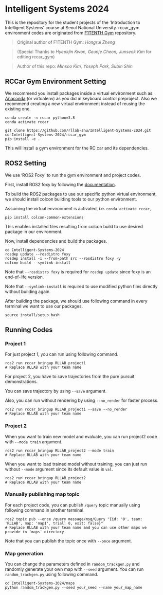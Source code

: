 # Intelligent Systems 2024
This is the repository for the student projects of the 'Introduction to Intelligent Systems' course at Seoul National University.
rccar_gym environment codes are originated from [F1TENTH Gym](https://github.com/f1tenth/f1tenth_gym) repository.

> Original author of F1TENTH Gym: *Hongrui Zheng*
 
> (Special Thanks to *Hyeokjin Kwon, Geunje Cheon, Junseok Kim* for editing rccar_gym)

> Author of this repo: *Minsoo Kim, Yoseph Park, Subin Shin*

## RCCar Gym Environment Setting
We recommend you install packages inside a virtual environment such as [Anaconda](https://www.anaconda.com) (or virtualenv) as you did in keyboard control preproject. Also we recommend creating a new virtual environment instead of reusing the existing one. 

```shell
conda create -n rccar python=3.8
conda activate rccar

git clone https://github.com/rllab-snu/Intelligent-Systems-2024.git
cd Intelligent-Systems-2024/rccar_gym
pip install -e .
```
This will install a gym environment for the RC car and its dependencies.

## ROS2 Setting
We use ‘ROS2 Foxy’ to run the gym environment and project codes.

First, install ROS2 foxy by following the [documentation](https://docs.ros.org/en/foxy/Installation/Ubuntu-Install-Debians.html).

To build the ROS2 packages to use our specific python virtual environment, we should install colcon building tools to our python environment.

Assuming the virtual environment is activated, i.e. `conda activate rccar`,

```shell
pip install colcon-common-extensions
```
This enables installed files resulting from colcon build to use desired package in our environment.

Now, install dependencies and build the packages.

```shell
cd Intelligent-Systems-2024
rosdep update --rosdistro foxy
rosdep install -i --from-path src --rosdistro foxy -y
colcon build --symlink-install
```
Note that `--rosdistro foxy` is required for `rosdep update` since foxy is an end-of-life version.

Note that `--symlink-install` is required to use modified python files directly without building again.

After building the package, we should use following command in every terminal we want to use our packages.

```shell
source install/setup.bash
```

## Running Codes
### Project 1
For just project 1, you can run using following command.

```shell
ros2 run rccar_bringup RLLAB_project1
# Replace RLLAB with your team name
```

For project 2, you have to save trajectories from the pure pursuit demonstrations.

You can save trajectory by using `--save` argument.

Also, you can run without rendering by using `--no_render` for faster process.

```shell
ros2 run rccar_bringup RLLAB_project1 --save --no_render
# Replace RLLAB with your team name
```

### Project 2
When you want to train new model and evaluate, you can run project2 code with `--mode train` argument.

```shell
ros2 run rccar_bringup RLLAB_project2 --mode train
# Replace RLLAB with your team name
```

When you want to load trained model without training, you can just run without `--mode` argument since its default value is `val`.

```shell
ros2 run rccar_bringup RLLAB_project2
# Replace RLLAB with your team name
```

### Manually publishing map topic
For each project code, you can publish `/query` topic manually using following command in another terminal.

```shell
ros2 topic pub --once /query message/msg/Query "{id: '0', team: 'RLLAB', map: 'map1', trial: 0, exit: false}"
# Replace RLLAB with your team name and you can use other maps we provide in 'maps' directory
```

Note that you can publish the topic once with `--once` argument.

### Map generation
You can change the parameters defined in `random_trackgen.py` and randomly generate your own map with `--seed` argument. You can run `random_trackgen.py` using following command.

```shell
cd Intelligent-Systems-2024/maps
python random_trackgen.py --seed your_seed --name your_map_name
```
